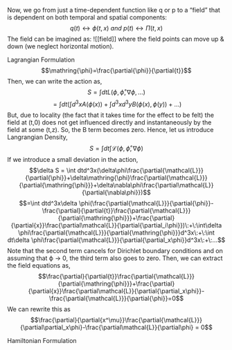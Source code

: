 Now, we go from just a time-dependent function like q or p to a “field” that is dependent on both temporal and spatial components:
	$$q(t) \longleftrightarrow \phi(t,x)\: and\: p(t) \longleftrightarrow \Pi(t,x)$$
The field can be imagined as:
	![[field]]
	where the field points can move up & down (we neglect horizontal motion).

Lagrangian Formulation
	$$\mathring{\phi}=\frac{\partial{\phi}}{\partial{t}}$$
Then, we can write the action as, $$S=\int dtL(\phi,\mathring{\phi},\nabla\phi,...)$$$$=\int dt(\int d^3xA(\phi(x))+\int d^3xd^3yB(\phi(x),\phi(y))+...)$$
	But, due to locality (the fact that it takes time for the effect to be felt) the field at (t,0) does not get influenced directly and instantaneously by the field at some (t,z). So, the B term becomes zero. Hence, let us introduce Langrangian Density, $$S = \int dt\int \mathcal{L}(\phi,\mathring{\phi},\nabla\phi)$$
	If we introduce a small deviation in the action,$$\delta S = \int dtd^3x(\delta\phi\frac{\partial{\mathcal{L}}}{\partial{\phi}}+\delta\mathring{\phi}\frac{\partial{\mathcal{L}}}{\partial{\mathring{\phi}}}+\delta\nabla\phi\frac{\partial\mathcal{L}}{\partial{\nabla\phi}})$$
	$$=\int dtd^3x\delta \phi(\frac{\partial{\mathcal{L}}}{\partial{\phi}}-\frac{\partial}{\partial{t}}\frac{\partial{\mathcal{L}}}{\partial{\mathring{\phi}}}+\frac{\partial}{\partial{x}}\frac{\partial\mathcal{L}}{\partial{\partial_i\phi}})\:+\:\int\delta \phi\frac{\partial{\mathcal{L}}}{\partial{\mathring{\phi}}}d^3x\:+\:\int dt\delta \phi\frac{\partial{\mathcal{L}}}{\partial{\partial_x\phi}}d^3x\:+\:...$$
	Note that the second term cancels for Dirichlet boundary conditions and on assuming that ϕ → 0, the third term also goes to zero. Then, we can extract the field equations as, $$\frac{\partial}{\partial{t}}\frac{\partial{\mathcal{L}}}{\partial{\mathring{\phi}}}+\frac{\partial}{\partial{x}}\frac{\partial\mathcal{L}}{\partial{\partial_x\phi}}-\frac{\partial{\mathcal{L}}}{\partial{\phi}}=0$$
	We can rewrite this as $$\frac{\partial}{\partial{x^\mu}}\frac{\partial{\mathcal{L}}}{\partial\partial_x\phi}-\frac{\partial\mathcal{L}}{\partial\phi} = 0$$

Hamiltonian Formulation
	